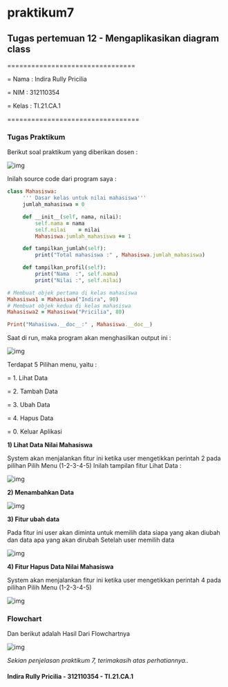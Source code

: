 # praktikum7

## Tugas pertemuan 12 - Mengaplikasikan diagram class

================================

= Nama  : Indira Rully Pricilia

= NIM   : 312110354

= Kelas : TI.21.CA.1

=================================

### Tugas Praktikum
Berikut soal praktikum yang diberikan dosen :

![img](Screenshot/ss1.png)

Inilah source code dari program saya :
```ruby
class Mahasiswa:
     ''' Dasar kelas untuk nilai mahasiswa'''
     jumlah_mahasiswa = 0

     def __init__(self, nama, nilai):
         self.nama = nama
         self.nilai    = nilai
         Mahasiswa.jumlah_mahasiswa += 1

     def tampilkan_jumlah(self):
         print("Total mahasiswa :" , Mahasiswa.jumlah_mahasiswa)

     def tampilkan_profil(self):
         print("Nama  :", self.nama)
         print("Nilai :", self.nilai)

# Membuat objek pertama di kelas mahasiswa
Mahasiswa1 = Mahasiswa("Indira", 90)
# Membuat objek kedua di kelas mahasiswa
Mahasiswa2 = Mahasiswa("Pricilia", 80)

Print("Mahasiswa.__doc__:" , Mahasiswa.__doc__)
```

Saat di run, maka program akan menghasilkan output ini :

![img](Screenshot/ss1.png)

Terdapat 5 Pilihan menu, yaitu :

= 1. Lihat Data

= 2. Tambah Data

= 3. Ubah Data

= 4. Hapus Data

= 0. Keluar Aplikasi


**1) Lihat Data Nilai Mahasiswa**

System akan menjalankan fitur ini ketika user mengetikkan perintah 2 pada pilihan Pilih Menu (1-2-3-4-5) Inilah tampilan fitur Lihat Data :

![img](Screenshot/ss1.png)

**2) Menambahkan Data**

![img](Screenshot/ss1.png)

**3) Fitur ubah data**

Pada fitur ini user akan diminta untuk memilih data siapa yang akan diubah dan data apa yang akan dirubah Setelah user memilih data

![img](Screenshot/ss1.png)

**4) Fitur Hapus Data Nilai Mahasiswa**

System akan menjalankan fitur ini ketika user mengetikkan perintah 4 pada pilihan Pilih Menu (1-2-3-4-5)

![img](Screenshot/ss1.png)


### Flowchart
Dan berikut adalah Hasil Dari Flowchartnya

![img](Screenshot/ss1.png)

*Sekian penjelasan praktikum 7, terimakasih atas perhatiannya..*

#### Indira Rully Pricilia - 312110354 - TI.21.CA.1

